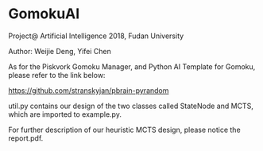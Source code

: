 # GomokuAI
Project@ Artificial Intelligence 2018, Fudan University

Author: Weijie Deng, Yifei Chen



As for the Piskvork Gomoku Manager, and Python AI Template for Gomoku, please refer to the link below:

https://github.com/stranskyjan/pbrain-pyrandom

util.py contains our design of the two classes called StateNode and MCTS, which are imported to example.py.

For further description of our heuristic MCTS design, please notice the report.pdf.
